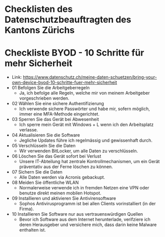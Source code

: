 # Checklisten des Datenschutzbeauftragten des Kantons Zürichs

# Checkliste BYOD - 10 Schritte für mehr Sicherheit
 - Link: https://www.datenschutz.ch/meine-daten-schuetzen/bring-your-own-device-byod-10-schritte-fuer-mehr-sicherheit
 - 01 Befolgen Sie die Arbeitgeberregeln
    - Ja, ich befolge alle Regeln, welche mir von meinem Arbeitgeber vorgeschrieben werden. 
 - 02 Wählen Sie eine sichere Authentifizierung
    - Ich verwende sichere Passwörter und habe mir, sofern möglich, immer eine MFA-Methode eingerichtet. 
 - 03 Sperren Sie das Gerät bei Abwesenheit
    - Ich sperre mein Gerät mit Windows + L wenn ich den Arbeitsplatz verlasse.
 - 04 Aktualisieren Sie die Software
    - Jegliche Updates führe ich regelmässig und gewissenhaft durch.
 - 05 Verschlüsseln Sie die Daten
    - Wir verwenden BitLocker, um alle Daten zu verschlüsseln.
 - 06 Löschen Sie das Gerät sofort bei Verlust
    - Unsere IT-Abteilung hat zentrale Kontrollmechanismen, um ein Gerät präventativ aus der Ferne löschen zu können.
 - 07 Sichern Sie die Daten
    - Alle Daten werden via Acronis gebackupt.
 - 08 Meiden Sie öffentliche WLAN
    - Normalerweise verwende ich in fremden Netzen eine VPN oder benutze direkt meinen mobilen Hotspot.
 - 09 Installieren und aktivieren Sie Antivirensoftware
    - Sophos Antivirusprogramm ist bei allen Clients vorinstalliert (in der Firma).
 - 10 Installieren Sie Software nur aus vertrauenswürdigen Quellen
    - Bevor ich Software aus dem Internet herunterlade, verifziere ich deren Herausgeber und versichere mich, dass darin keine Malware enthalten ist.
